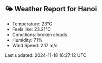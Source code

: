<!-- WEATHER-START -->
## 🌤 Weather Report for Hanoi

- Temperature: 23°C
- Feels like: 23.21°C
- Conditions: broken clouds
- Humidity: 71%
- Wind Speed: 2.17 m/s

Last updated: 2024-11-18 16:27:12 UTC
<!-- WEATHER-END -->
